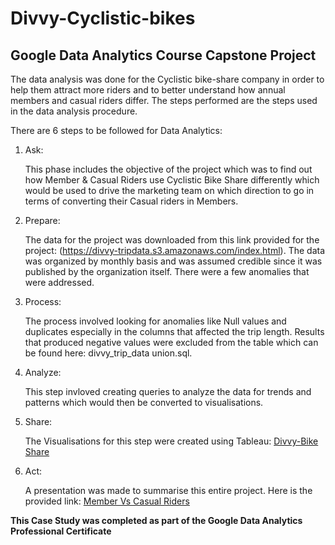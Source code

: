 # Divvy-Cyclistic-bikes
## Google Data Analytics Course Capstone Project
The data analysis was done for the Cyclistic bike-share company in order to help them attract more riders and to better understand how annual members and casual riders differ. The steps performed are the steps used in the data analysis procedure.


There are 6 steps to be followed for Data Analytics:
1. Ask:
   
   This phase includes the objective of the project which was to find out how Member & Casual Riders use 
   Cyclistic Bike Share differently which would be used to drive the marketing team on which direction 
   to go in terms of converting their Casual riders in Members.

2. Prepare: 
   
   The data for the project was downloaded from this link provided for the project:
   (https://divvy-tripdata.s3.amazonaws.com/index.html).
   The data was organized by monthly basis and was assumed credible since it was published by the 
   organization itself. There were a few anomalies that were addressed. 

3. Process:
   
   The process involved looking for anomalies like Null values and duplicates especially in the columns 
   that affected the trip length. Results that produced negative values were excluded from the table
   which can be found here: divvy_trip_data union.sql.

4. Analyze:
   
   This step invloved creating queries to analyze the data for trends and patterns which would then be 
   converted to visualisations.

5. Share:
   
   The Visualisations for this step were created using Tableau: 
  [Divvy-Bike Share](https://public.tableau.com/app/profile/emmanuel.williams4813/viz/GoogleCapstoneProjectDivvyBikeShare/Dashboard2)

6. Act:
  
   A presentation was made to summarise this entire project. Here is the provided link:
   [Member Vs Casual Riders](https://docs.google.com/presentation/d/1MI6LCerxxBoyBpfPnmA4W4hb8LSmR2nrZ4BgNEwEySQ/edit?usp=sharing)
   
**This Case Study was completed as part of the Google Data Analytics Professional Certificate**



